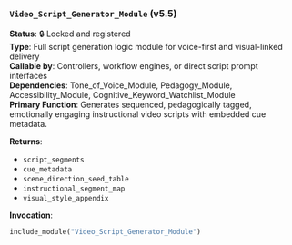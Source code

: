 ### `Video_Script_Generator_Module` (v5.5)

**Status**: 🔒 Locked and registered  
**Type**: Full script generation logic module for voice-first and visual-linked delivery  
**Callable by**: Controllers, workflow engines, or direct script prompt interfaces  
**Dependencies**: Tone_of_Voice_Module, Pedagogy_Module, Accessibility_Module, Cognitive_Keyword_Watchlist_Module  
**Primary Function**: Generates sequenced, pedagogically tagged, emotionally engaging instructional video scripts with embedded cue metadata.

**Returns**:
- `script_segments`
- `cue_metadata`
- `scene_direction_seed_table`
- `instructional_segment_map`
- `visual_style_appendix`

**Invocation**:
```python
include_module("Video_Script_Generator_Module")
```
